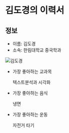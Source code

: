 # 김도경의 이력서

## 정보
- 이름: 김도경
- 소속: 한림대학교 중국학과 


![김도경](여권사진.jpg/30x30/여권사진.jpg)

- 가장 좋아하는 교과목

  텍스트분석과 시각화 
  
- 가장 좋아하는 음식

  냉면
  
- 가장 좋아하는 운동

  자전거 타기 


